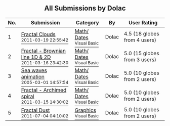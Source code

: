 ﻿<div align="center">

## All Submissions by Dolac

</div>

No.  | Submission | Category | By   | User Rating
---- | ---------- | -------- | ---- | -----------
1 | [Fractal Clouds<br /><sup>2011-03-19 22:55:42</sup>](https://github.com/Planet-Source-Code/dolac-fractal-clouds__1-73814) | [Math/ Dates<br /><sup>Visual Basic</sup>](../ByCategory/math-dates__1-37.md) | Dolac | 4.5 (18 globes from 4 users)
2 | [Fractal \- Brownian line 1D & 2D<br /><sup>2011-03-16 23:42:30</sup>](https://github.com/Planet-Source-Code/dolac-fractal-brownian-line-1d-2d__1-73806) | [Math/ Dates<br /><sup>Visual Basic</sup>](../ByCategory/math-dates__1-37.md) | Dolac | 5.0 (15 globes from 3 users)
3 | [Sea waves animation<br /><sup>2005-03-01 14:57:54</sup>](https://github.com/Planet-Source-Code/dolac-sea-waves-animation__1-72824) | [Math/ Dates<br /><sup>Visual Basic</sup>](../ByCategory/math-dates__1-37.md) | Dolac | 5.0 (10 globes from 2 users)
4 | [Fractal \- Archimed spiral<br /><sup>2011-03-15 14:30:02</sup>](https://github.com/Planet-Source-Code/dolac-fractal-archimed-spiral__1-73799) | [Math/ Dates<br /><sup>Visual Basic</sup>](../ByCategory/math-dates__1-37.md) | Dolac | 5.0 (10 globes from 2 users)
5 | [Fractal Dust<br /><sup>2011-07-04 04:10:02</sup>](https://github.com/Planet-Source-Code/dolac-fractal-dust__1-73997) | [Graphics<br /><sup>Visual Basic</sup>](../ByCategory/graphics__1-46.md) | Dolac | 5.0 (10 globes from 2 users)
